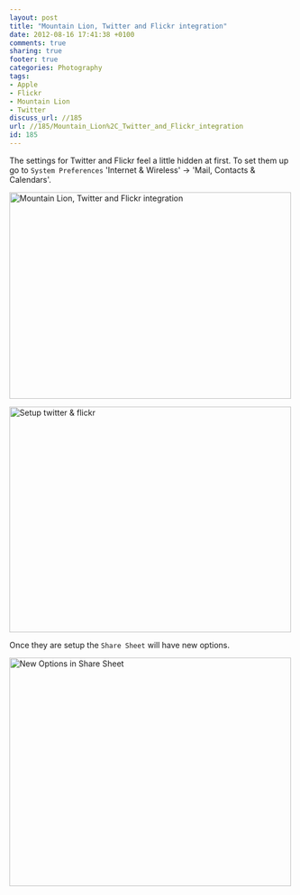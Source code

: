 ```yaml
---
layout: post
title: "Mountain Lion, Twitter and Flickr integration"
date: 2012-08-16 17:41:38 +0100 
comments: true
sharing: true
footer: true
categories: Photography
tags:
- Apple
- Flickr
- Mountain Lion
- Twitter
discuss_url: //185
url: //185/Mountain_Lion%2C_Twitter_and_Flickr_integration
id: 185
---
```

The settings for Twitter and Flickr feel a little hidden at first. To set them up go to `System Preferences` 'Internet & Wireless' -> 'Mail, Contacts & Calendars'.

<a href="http://www.flickr.com/photos/morgan_prior/7796473036/" title="Mountain Lion, Twitter and Flickr integration by munky morgy, on Flickr"><img src="http://farm9.staticflickr.com/8284/7796473036_6de41c22c2.jpg" width="500" height="367" alt="Mountain Lion, Twitter and Flickr integration"></a>

<a href="http://www.flickr.com/photos/morgan_prior/7796447178/" title="Setup twitter &amp; flickr by munky morgy, on Flickr"><img src="http://farm9.staticflickr.com/8436/7796447178_78d2913de2.jpg" width="500" height="401" alt="Setup twitter &amp; flickr"></a>

Once they are setup the `Share Sheet` will have new options.

<a href="http://www.flickr.com/photos/morgan_prior/7796459660/" title="New Options in Share Sheet by munky morgy, on Flickr"><img src="http://farm9.staticflickr.com/8300/7796459660_9dca2c5223.jpg" width="500" height="406" alt="New Options in Share Sheet"></a>
